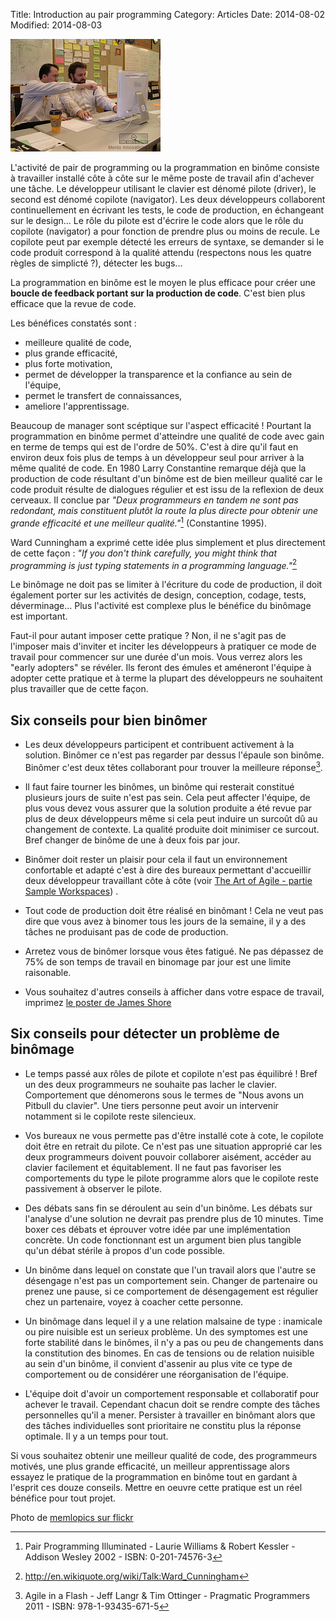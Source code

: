 Title: Introduction au pair programming
Category: Articles
Date: 2014-08-02
Modified: 2014-08-03


![Photo pair programming](images/photo_pair_programming.jpg) 
 
L'activité de pair de programming ou la programmation en binôme consiste à
travailler installé côte à côte sur le même poste de travail afin d'achever
une tâche. Le développeur utilisant le clavier est dénomé pilote (driver), le
second est dénomé copilote (navigator). Les deux développeurs collaborent
continuellement en écrivant les tests, le code de production, en échangeant
sur le design... Le rôle du pilote est d'écrire le code alors que le rôle du
copilote (navigator) a pour fonction de prendre plus ou moins de recule. Le
copilote peut par exemple détecté les erreurs de syntaxe, se demander si le
code produit correspond à la qualité attendu (respectons nous les quatre
règles de simplicté ?), détecter les bugs...

La programmation en binôme est le moyen le plus efficace pour créer une **boucle
de feedback portant sur la production de code**. C'est bien plus efficace que la
revue de code.

Les bénéfices constatés sont : 

* meilleure qualité de code,
* plus grande efficacité,
* plus forte motivation,
* permet de développer la transparence et la confiance au sein de l'équipe,
* permet le transfert de connaissances,
* ameliore l'apprentissage.

Beaucoup de manager sont scéptique sur l'aspect efficacité ! Pourtant la
programmation en binôme permet d'atteindre une qualité de code avec gain en
terme de temps qui est de l'ordre de 50%. C'est à dire qu'il faut en environ
deux fois plus de temps à un développeur seul pour arriver à la même qualité
de code. En 1980 Larry Constantine remarque déjà que la production de code
résultant d'un binôme est de bien meilleur qualité car le code produit résulte
de dialogues régulier et est issu de la reflexion de deux cerveaux. Il
conclue par *"Deux programmeurs en tandem ne sont pas redondant, mais constituent
plutôt la route la plus directe pour obtenir une grande efficacité et 
une meilleur qualité."*[^PairIllu] (Constantine 1995). 

Ward Cunningham a exprimé cette idée plus simplement et plus directement de
cette façon : *"If you don't think carefully, you might think that
programming is just typing statements in a programming language."*[^Ward]

Le binômage ne doit pas se limiter à l'écriture du code de production, il doit
également porter sur les activités de design, conception, codage, tests,
déverminage... Plus l'activité est complexe plus le bénéfice du binômage est
important.

Faut-il pour autant imposer cette pratique ? Non, il ne s'agit pas de
l'imposer mais d'inviter et inciter les développeurs à pratiquer ce mode de
travail pour commencer sur une durée d'un mois. Vous verrez alors les "early
adopters" se révéler. Ils feront des émules et améneront l'équipe à adopter
cette pratique et à terme la plupart des développeurs ne souhaitent plus
travailler que de cette façon.

## Six conseils pour bien binômer

* Les deux développeurs participent et contribuent activement à la solution.
Binômer ce n'est pas regarder par dessus l'épaule son binôme. Binômer c'est
deux têtes collaborant pour trouver la meilleure réponse[^AgileFlash].

* Il faut faire tourner les binômes, un binôme qui resterait constitué
plusieurs jours de suite n'est pas sein. Cela peut affecter l'équipe, de plus
vous devez vous assurer que la solution produite a été revue par plus de deux
développeurs même si cela peut induire un surcoût dû au changement de
contexte. La qualité produite doit minimiser ce surcout. Bref changer de
binôme de une à deux fois par jour.

* Binômer doit rester un plaisir pour cela il faut un environnement
confortable et adapté c'est à dire des bureaux permettant d'accueillir deux
développeur travaillant côte à côte (voir [The Art of Agile - partie Sample Workspaces](http://www.jamesshore.com/Agile-Book/sit_together.html)) .

* Tout code de production doit être réalisé en binômant ! Cela ne veut pas
dire que vous avez à binomer tous les jours de la semaine, il y a des tâches
ne produisant pas de code de production.

* Arretez vous de binômer lorsque vous êtes fatigué. Ne pas dépassez de 75% de
son temps de travail en binomage par jour est une limite raisonable.

* Vous souhaitez d'autres conseils à afficher dans votre espace de travail, imprimez 
[le poster de James Shore](http://www.jamesshore.com/Agile-Book/pair_programming.html)

## Six conseils pour détecter un problème de binômage

* Le temps passé aux rôles de pilote et copilote n'est pas équilibré ! Bref un
des deux programmeurs ne souhaite pas lacher le clavier. Comportement que
dénomerons sous le termes de "Nous avons un Pitbull du clavier". Une tiers
personne peut avoir un intervenir notamment si le copilote reste silencieux.

* Vos bureaux ne vous permette pas d'être installé cote à cote, le copilote
doit être en retrait du pilote. Ce n'est pas une situation approprié car les
deux programmeurs doivent pouvoir collaborer aisément, accéder au clavier 
facilement et équitablement. Il ne faut pas favoriser les comportements du
type le pilote programme alors que le copilote reste passivement à observer
le pilote.

* Des débats sans fin se déroulent au sein d'un binôme. Les débats sur
l'analyse d'une solution ne devrait pas prendre plus de 10 minutes. Time boxer
ces débats et éprouver votre idée par une implémentation concrète. Un code
fonctionnant est un argument bien plus tangible qu'un débat stérile à propos
d'un code possible.

* Un binôme dans lequel on constate que l'un travail alors que l'autre se désengage
n'est pas un comportement sein. Changer de partenaire ou prenez une pause, si ce
comportement de désengagement est régulier chez un partenaire, voyez à coacher 
cette personne.

* Un binômage dans lequel il y a une relation malsaine de type : inamicale ou
pire nuisible est un serieux problème. Un des symptomes est une forte
stabilité  dans le binômes, il n'y a pas ou peu de changements dans la
constitution des binomes. En cas de tensions ou de relation nuisible au sein
d'un binôme, il convient d'assenir au plus vite ce type de comportement ou de
considérer une réorganisation de l'équipe.

* L'équipe doit d'avoir un comportement responsable et collaboratif pour
achever le travail. Cependant chacun doit se rendre compte des tâches
personnelles qu'il a mener. Persister à travailler en binômant alors
que des tâches individuelles sont prioritaire ne constitu plus la réponse 
optimale. Il y a un temps pour tout.

Si vous souhaitez obtenir une meilleur qualité de code, des programmeurs
motivés, une plus grande efficacité, un meilleur apprentissage alors essayez
le pratique  de la programmation en binôme tout en gardant à l'esprit ces
douze conseils. Mettre en oeuvre cette pratique est un réel bénéfice pour tout
projet.

[^Ward]: http://en.wikiquote.org/wiki/Talk:Ward_Cunningham
[^PairIllu]: Pair Programming Illuminated - Laurie Williams & Robert Kessler - Addison Wesley 2002 - ISBN: 0-201-74576-3 
[^AgileFlash]: Agile in a Flash - Jeff Langr & Tim Ottinger - Pragmatic Programmers 2011 - ISBN: 978-1-93435-671-5

Photo de [memlopics sur flickr](https://www.flickr.com/photos/menlopics/)